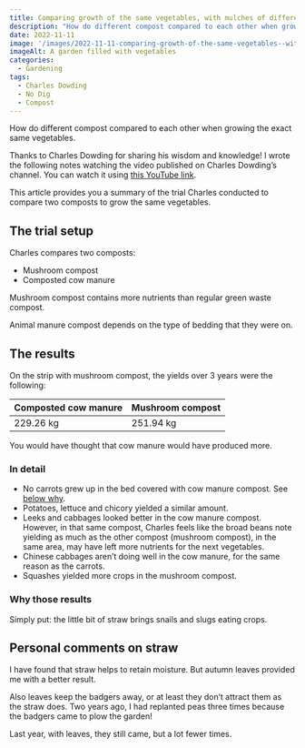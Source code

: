 ```yaml
---
title: Comparing growth of the same vegetables, with mulches of different composts, by Charles Dowding
description: "How do different compost compared to each other when growing the exact same vegetables."
date: 2022-11-11
image: '/images/2022-11-11-comparing-growth-of-the-same-vegetables--with-mulches-of-different-composts-charles-dowding.jpg'
imageAlt: A garden filled with vegetables
categories:
  - Gardening
tags:
  - Charles Dowding
  - No Dig
  - Compost
---
```


How do different compost compared to each other when growing the exact same vegetables.

Thanks to Charles Dowding for sharing his wisdom and knowledge! I wrote the following notes watching the video published on Charles Dowding’s channel. You can watch it using [this YouTube link](https://www.youtube.com/watch?v=9i7yAYenaQk).

This article provides you a summary of the trial Charles conducted to compare two composts to grow the same vegetables.

## The trial setup

Charles compares two composts:

- Mushroom compost
- Composted cow manure

Mushroom compost contains more nutrients than regular green waste compost.

Animal manure compost depends on the type of bedding that they were on.

## The results

On the strip with mushroom compost, the yields over 3 years were the following:

| Composted cow manure | Mushroom compost |
| -------------------- | ---------------- |
| 229.26 kg            | 251.94 kg        |

You would have thought that cow manure would have produced more.

### In detail

- No carrots grew up in the bed covered with cow manure compost. See [below why](#why-those-results).
- Potatoes, lettuce and chicory yielded a similar amount.
- Leeks and cabbages looked better in the cow manure compost. However, in that same compost, Charles feels like the broad beans note yielding as much as the other compost (mushroom compost), in the same area, may have left more nutrients for the next vegetables.
- Chinese cabbages aren’t doing well in the cow manure, for the same reason as the carrots.
- Squashes yielded more crops in the mushroom compost.

### Why those results

Simply put: the little bit of straw brings snails and slugs eating crops.

## Personal comments on straw

I have found that straw helps to retain moisture. But autumn leaves provided me with a better result.

Also leaves keep the badgers away, or at least they don’t attract them as the straw does. Two years ago, I had replanted peas three times because the badgers came to plow the garden!

Last year, with leaves, they still came, but a lot fewer times.
